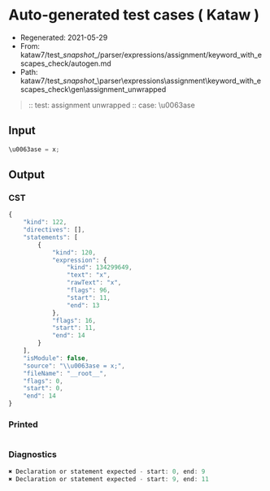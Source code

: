 # Auto-generated test cases ( Kataw )
- Regenerated: 2021-05-29
- From: kataw7/test\__snapshot__/parser/expressions/assignment/keyword_with_escapes_check/autogen.md
- Path: kataw7/test\__snapshot__\parser\expressions\assignment\keyword_with_escapes_check\gen\assignment_unwrapped
> :: test: assignment unwrapped
> :: case: \u0063ase
## Input

`````js
\u0063ase = x;
`````
## Output

### CST

```javascript
{
    "kind": 122,
    "directives": [],
    "statements": [
        {
            "kind": 120,
            "expression": {
                "kind": 134299649,
                "text": "x",
                "rawText": "x",
                "flags": 96,
                "start": 11,
                "end": 13
            },
            "flags": 16,
            "start": 11,
            "end": 14
        }
    ],
    "isModule": false,
    "source": "\\u0063ase = x;",
    "fileName": "__root__",
    "flags": 0,
    "start": 0,
    "end": 14
}
```

### Printed

```javascript

```

### Diagnostics

```javascript
✖ Declaration or statement expected - start: 0, end: 9
✖ Declaration or statement expected - start: 9, end: 11

```

